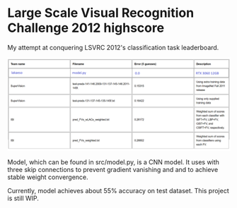 # Large Scale Visual Recognition Challenge 2012 highscore
My attempt at conquering LSVRC 2012's classification task leaderboard.

<p align="center">
  <img src="./preview.png" />
</p>

Model, which can be found in src/model.py, is a CNN model. It uses with three skip connections to prevent gradient vanishing and and to achieve stable weight convergence.

Currently, model achieves about 55% accuracy on test dataset. This project is still WIP.
